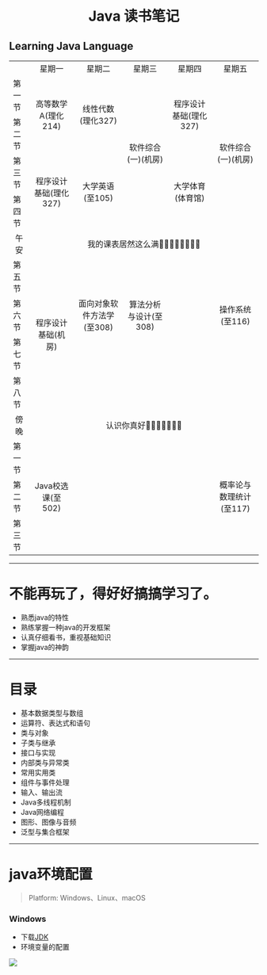 <h1 align=center> Java 读书笔记 

## Learning Java Language 


<table>
<th>
  <td align=center>星期一</td>
  <td align=center>星期二</td>
  <td align=center>星期三</td>
  <td align=center>星期四</td>
  <td align=center>星期五</td>
  </th>
  <tr>
  <td>第一节</td>
  <td align=center rowspan=2>高等数学A(理化214)</td>
  <td align=center rowspan=2>线性代数(理化327)</td>
  <td align=center rowspan=4>软件综合(一)(机房)</td>
  <td align=center rowspan=2>程序设计基础(理化327)</td>
  <td align=center rowspan=4>软件综合(一)(机房)</td>
  </tr>
  <tr>
  <td>第二节</td>
  </tr>
  <tr>
  <td>第三节</td>
  <td align=center rowspan=2>程序设计基础(理化327)</td>
  <td align=center rowspan=2>大学英语(至105)</td>
  <td align=center rowspan=2>大学体育(体育馆)</td>
  </tr>
  <tr>
  <td>第四节</td>
  </tr>
  <tr>
  <td align=center>午安</td>
  <td align=center colspan=5>我的课表居然这么满🍎🍏🍐🍑🍒🍓🥝🍅</td>
  </tr>
  <tr>
  <td>第五节</td>
  <td align=center rowspan=4>程序设计基础(机房)</td>
  <td align=center rowspan=3>面向对象软件方法学(至308)</td>
  <td align=center rowspan=3>算法分析与设计(至308)</td>
  <td></td>
  <td align=center rowspan=3>操作系统(至116)</td>
  </tr>
  <tr>
  <td>第六节</td>
  <td></td>
  
  </tr>
  <tr>
  <td>第七节</td>
  <td></td>
  </tr>
  <tr>
  <td>第八节</td>
  <td></td>
  <td></td>
  <td></td>
  <td></td>
  </tr>
  <tr>
  <td align=center>傍晚</td>
  <td align=center colspan=5>认识你真好🍇🍈🍉🍊🍋🍌🍍</td>
  </tr>
  <tr>
  <td>第一节</td>
  <td align=center rowspan=3>Java校选课(至502)</td>
  <td></td>
  <td></td>
  <td></td>
  <td align=center rowspan=3>概率论与数理统计(至117)</td>
  </tr>
  <tr>
  <td>第二节</td>
  <td></td>
  <td></td>
  <td></td>
  </tr>
  <tr>
  <td>第三节</td>
  <td></td>
  <td></td>
  <td></td>
  </tr>
</table>


---
# 不能再玩了，得好好搞搞学习了。

- 熟悉java的特性
- 熟练掌握一种java的开发框架
- 认真仔细看书，重视基础知识
- 掌握java的神韵
---
# 目录
- 基本数据类型与数组
- 运算符、表达式和语句
- 类与对象
- 子类与继承
- 接口与实现
- 内部类与异常类
- 常用实用类
- 组件与事件处理
- 输入、输出流
- Java多线程机制
- Java网络编程
- 图形、图像与音频
- 泛型与集合框架

---
# java环境配置
> Platform: Windows、Linux、macOS

### Windows
- 下载[JDK]()
- 环境变量的配置


<img src="https://i.loli.net/2018/10/22/5bcde2dbbea11.png">
